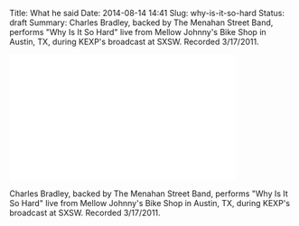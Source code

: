 Title: What he said
Date: 2014-08-14 14:41
Slug: why-is-it-so-hard
Status: draft
Summary: Charles Bradley, backed by The Menahan Street Band, performs "Why Is It So Hard" live from Mellow Johnny's Bike Shop in Austin, TX, during KEXP's broadcast at SXSW. Recorded 3/17/2011.

<iframe width="400" height="225" src="//www.youtube.com/embed/yBdTVmSVq14" frameborder="0" allowfullscreen></iframe>

Charles Bradley, backed by The Menahan Street Band, performs "Why Is It So Hard" live from Mellow Johnny's Bike Shop in Austin, TX, during KEXP's broadcast at SXSW. Recorded 3/17/2011.
